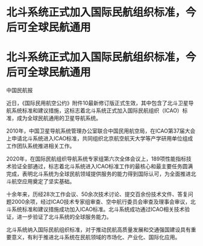 # 北斗系统正式加入国际民航组织标准，今后可全球民航通用

# 北斗系统正式加入国际民航组织标准，今后可全球民航通用

中国民航报

近日，《国际民用航空公约》附件10最新修订版正式生效，其中包含了北斗卫星导航系统标准和建议措施，这标志着北斗系统正式加入国际民航组织（ICAO）标准，成为全球民航通用的卫星导航系统。

2010年，中国卫星导航系统管理办公室联合中国民用航空局，在ICAO第37届大会上申请北斗系统进入ICAO标准，共同组织北京航空航天大学等产学研用单位组成工作团队系统推进相关工作。

2020年，在国际民航组织导航系统专家组第六次全体会议上，189项性能指标技术验证全部通过，标志着北斗系统进入ICAO标准工作的最核心和最主要任务圆满完成，表明北斗系统为全球民航领域提供服务的能力得到国际认可，为全面推进北斗航空应用奠定了坚实基础。

十余年来，历经28次工作会议、50余次技术讨论、提交百余份技术文件、答复问题2000余项，经过ICAO技术专家组审查、空中航行委员会审查及理事会审议，北斗系统标准和建议措施成功加入ICAO标准。北斗系统成功通过ICAO相关技术验证，进一步验证了北斗系统的全球服务能力。

北斗系统纳入国际民航组织标准，对于推动民航高质量发展和交通强国建设具有重要意义，有利于推进北斗系统在民航领域的市场化、产业化、国际化应用。

